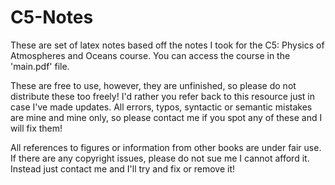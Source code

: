 # C5-Notes

These are set of latex notes based off the notes I took for the C5: Physics of Atmospheres and Oceans course. You can access the course in the 'main.pdf' file.

These are free to use, however, they are unfinished, so please do not distribute these too freely! I'd rather you refer back to this resource just in case I've made updates. All errors, typos, syntactic or semantic mistakes are mine and mine only, so please contact me if you spot any of these and I will fix them!

All references to figures or information from other books are under fair use. If there are any copyright issues, please do not sue me I cannot afford it. Instead just contact me and I'll try and fix or remove it!

